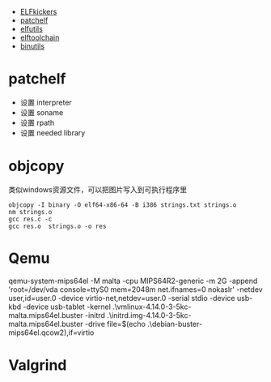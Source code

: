 - [ELFkickers](https://github.com/BR903/ELFkickers)
- [patchelf](https://github.com/NixOS/patchelf)
- [elfutils](https://sourceware.org/elfutils/)
- [elftoolchain](https://sourceforge.net/p/elftoolchain/wiki/Home/)
- [binutils](https://www.gnu.org/software/binutils/)


# patchelf
- 设置 interpreter
- 设置 soname
- 设置 rpath
- 设置 needed library


# objcopy
类似windows资源文件，可以把图片写入到可执行程序里
```
objcopy -I binary -O elf64-x86-64 -B i386 strings.txt strings.o
nm strings.o
gcc res.c -c
gcc res.o  strings.o -o res
```

# Qemu 
qemu-system-mips64el -M malta -cpu MIPS64R2-generic -m 2G -append 'root=/dev/vda console=ttyS0 mem=2048m net.ifnames=0 nokaslr' -netdev user,id=user.0  -device virtio-net,netdev=user.0 -serial stdio -device usb-kbd -device usb-tablet -kernel .\vmlinux-4.14.0-3-5kc-malta.mips64el.buster -initrd .\initrd.img-4.14.0-3-5kc-malta.mips64el.buster -drive file=$(echo .\debian-buster-mips64el.qcow2),if=virtio
# Valgrind